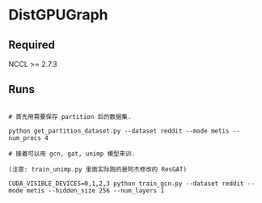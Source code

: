 # DistGPUGraph

## Required

NCCL >= 2.7.3

## Runs
```shell

# 首先用需要保存 partition 后的数据集.

python get_partition_dataset.py --dataset reddit --mode metis --num_procs 4

# 接着可以用 gcn, gat, unimp 模型来训.

(注意: train_unimp.py 里面实际跑的是阿杰修改的 ResGAT)

CUDA_VISIBLE_DEVICES=0,1,2,3 python train_gcn.py --dataset reddit --mode metis --hidden_size 256 --num_layers 1

```
